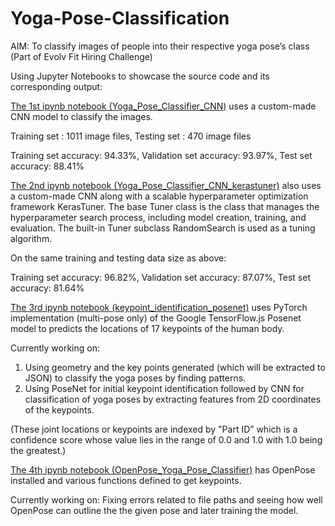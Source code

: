 # Yoga-Pose-Classification

AIM: To classify images of people into their respective yoga pose’s class (Part of Evolv Fit Hiring Challenge)

Using Jupyter Notebooks to showcase the source code and its corresponding output: 

[The 1st ipynb notebook (Yoga_Pose_Classifier_CNN)](https://github.com/yj2811/Yoga-Pose-Classification/blob/main/Yoga_Pose_Classifier_CNN.ipynb) uses a custom-made CNN model to classify the images. 

Training set : 1011 image files,
Testing set : 470 image files

Training set accuracy: 94.33%,
Validation set accuracy: 93.97%,
Test set accuracy: 88.41%

[The 2nd ipynb notebook (Yoga_Pose_Classifier_CNN_kerastuner)](https://github.com/yj2811/Yoga-Pose-Classification/blob/main/Yoga_Pose_Classifier_CNN_kerastuner.ipynb) also uses a custom-made CNN along with a scalable hyperparameter optimization framework KerasTuner. The base Tuner class is the class that manages the hyperparameter search process, including model creation, training, and evaluation. The built-in Tuner subclass RandomSearch is used as a tuning algorithm.

On the same training and testing data size as above:

Training set accuracy: 96.82%,
Validation set accuracy: 87.07%,
Test set accuracy: 81.64%

[The 3rd ipynb notebook (keypoint_identification_posenet)](https://github.com/yj2811/Yoga-Pose-Classification/blob/main/keypoint_identification_posenet_.ipynb) uses PyTorch implementation (multi-pose only) of the Google TensorFlow.js Posenet model to predicts the locations of 17 keypoints of the human body.

Currently working on: 
1. Using geometry and the key points generated (which will be extracted to JSON) to classify the yoga poses by finding patterns.
2. Using PoseNet for initial keypoint identification followed by CNN for classification of yoga poses by extracting features from 2D coordinates of the keypoints.

(These joint locations or keypoints are indexed by "Part ID” which is a confidence score whose value lies in the range of 0.0 and 1.0 with 1.0 being the greatest.)

[The 4th ipynb notebook (OpenPose_Yoga_Pose_Classifier)](https://github.com/yj2811/Yoga-Pose-Classification/blob/main/OpenPose_Yoga_Pose_Classifier.ipynb) has OpenPose installed and various functions defined to get keypoints.

Currently working on: Fixing errors related to file paths and seeing how well OpenPose can outline the the given pose and later training the model.
